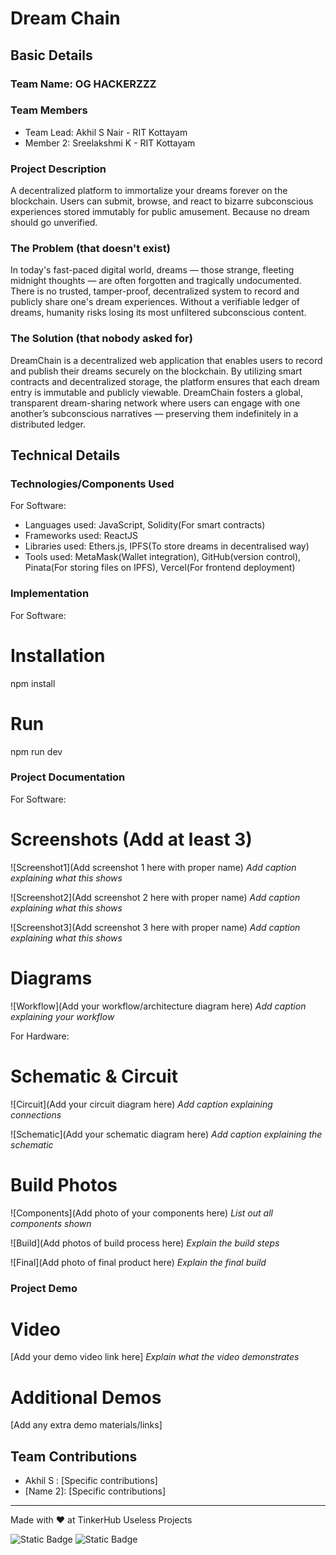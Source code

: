 # Dream Chain


## Basic Details
### Team Name: OG HACKERZZZ


### Team Members
- Team Lead: Akhil S Nair - RIT Kottayam
- Member 2: Sreelakshmi K - RIT Kottayam

### Project Description
A decentralized platform to immortalize your dreams forever on the blockchain. Users can submit, browse, and react to bizarre subconscious experiences stored immutably for public amusement. Because no dream should go unverified.



### The Problem (that doesn't exist)
In today's fast-paced digital world, dreams — those strange, fleeting midnight thoughts — are often forgotten and tragically undocumented. There is no trusted, tamper-proof, decentralized system to record and publicly share one's dream experiences. Without a verifiable ledger of dreams, humanity risks losing its most unfiltered subconscious content.

### The Solution (that nobody asked for)
DreamChain is a decentralized web application that enables users to record and publish their dreams securely on the blockchain. By utilizing smart contracts and decentralized storage, the platform ensures that each dream entry is immutable and publicly viewable. DreamChain fosters a global, transparent dream-sharing network where users can engage with one another’s subconscious narratives — preserving them indefinitely in a distributed ledger.



## Technical Details
### Technologies/Components Used
For Software:
- Languages used: JavaScript, Solidity(For smart contracts)
- Frameworks used: ReactJS
- Libraries used: Ethers.js, IPFS(To store dreams in decentralised way)
- Tools used: MetaMask(Wallet integration), GitHub(version control), Pinata(For storing files on IPFS), Vercel(For frontend deployment)

### Implementation
For Software:
# Installation
npm install

# Run
npm run dev

### Project Documentation
For Software:

# Screenshots (Add at least 3)
![Screenshot1](Add screenshot 1 here with proper name)
*Add caption explaining what this shows*

![Screenshot2](Add screenshot 2 here with proper name)
*Add caption explaining what this shows*

![Screenshot3](Add screenshot 3 here with proper name)
*Add caption explaining what this shows*

# Diagrams
![Workflow](Add your workflow/architecture diagram here)
*Add caption explaining your workflow*

For Hardware:

# Schematic & Circuit
![Circuit](Add your circuit diagram here)
*Add caption explaining connections*

![Schematic](Add your schematic diagram here)
*Add caption explaining the schematic*

# Build Photos
![Components](Add photo of your components here)
*List out all components shown*

![Build](Add photos of build process here)
*Explain the build steps*

![Final](Add photo of final product here)
*Explain the final build*

### Project Demo
# Video
[Add your demo video link here]
*Explain what the video demonstrates*

# Additional Demos
[Add any extra demo materials/links]

## Team Contributions
- Akhil S : [Specific contributions]
- [Name 2]: [Specific contributions]

---
Made with ❤️ at TinkerHub Useless Projects 

![Static Badge](https://img.shields.io/badge/TinkerHub-24?color=%23000000&link=https%3A%2F%2Fwww.tinkerhub.org%2F)
![Static Badge](https://img.shields.io/badge/UselessProjects--25-25?link=https%3A%2F%2Fwww.tinkerhub.org%2Fevents%2FQ2Q1TQKX6Q%2FUseless%2520Projects)



